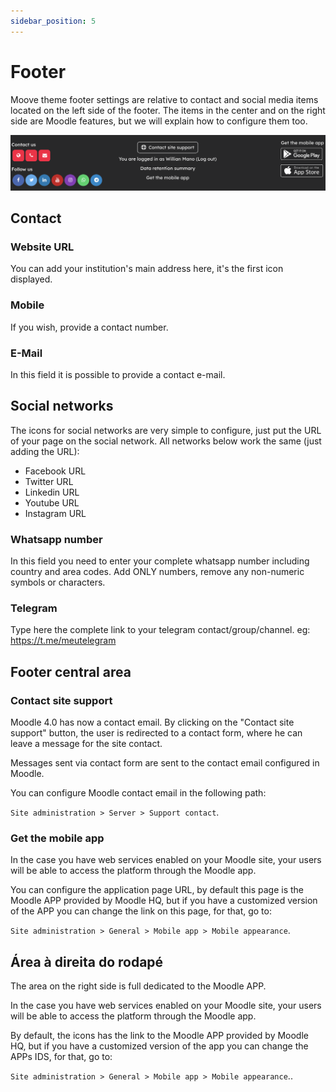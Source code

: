 ```yaml
---
sidebar_position: 5
---
```


# Footer

Moove theme footer settings are relative to contact and social media items located on the left side of the footer. The items in the center and on the right side are Moodle features, but we will explain how to configure them too.

![Moove Footer](/img/theme_moove/footer.png)

## Contact

### Website URL

You can add your institution's main address here, it's the first icon displayed.

### Mobile

If you wish, provide a contact number.

### E-Mail

In this field it is possible to provide a contact e-mail.

## Social networks

The icons for social networks are very simple to configure, just put the URL of your page on the social network. All networks below work the same (just adding the URL):

- Facebook URL
- Twitter URL
- Linkedin URL
- Youtube URL
- Instagram URL

### Whatsapp number

In this field you need to enter your complete whatsapp number including country and area codes. Add ONLY numbers, remove any non-numeric symbols or characters.

### Telegram

Type here the complete link to your telegram contact/group/channel. eg: https://t.me/meutelegram

## Footer central area

### Contact site support

Moodle 4.0 has now a contact email. By clicking on the "Contact site support" button, the user is redirected to a contact form, where he can leave a message for the site contact.

Messages sent via contact form are sent to the contact email configured in Moodle.

You can configure Moodle contact email in the following path:

`Site administration > Server > Support contact`.

### Get the mobile app

In the case you have web services enabled on your Moodle site, your users will be able to access the platform through the Moodle app.

You can configure the application page URL, by default this page is the Moodle APP provided by Moodle HQ, but if you have a customized version of the APP you can change the link on this page, for that, go to:

`Site administration > General > Mobile app > Mobile appearance`.

## Área à direita do rodapé

The area on the right side is full dedicated to the Moodle APP.

In the case you have web services enabled on your Moodle site, your users will be able to access the platform through the Moodle app.

By default, the icons has the link to the Moodle APP provided by Moodle HQ, but if you have a customized version of the app you can change the APPs IDS, for that, go to:

`Site administration > General > Mobile app > Mobile appearance`..
